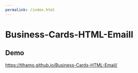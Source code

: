 ```yaml
---
permalink: /index.html
---
```

# Business-Cards-HTML-Emaill

## Demo
https://tlhamo.github.io/Business-Cards-HTML-Email/
